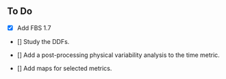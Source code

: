 To Do
-----

- [x] Add FBS 1.7

- [] Study the DDFs.

- [] Add a post-processing physical variability analysis to the time metric.

- [] Add maps for selected metrics.
